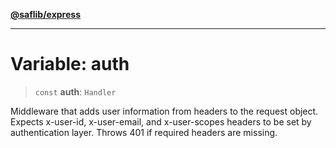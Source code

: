 [**@saflib/express**](../../index.md)

***

# Variable: auth

> `const` **auth**: `Handler`

Middleware that adds user information from headers to the request object.
Expects x-user-id, x-user-email, and x-user-scopes headers to be set by authentication layer.
Throws 401 if required headers are missing.
